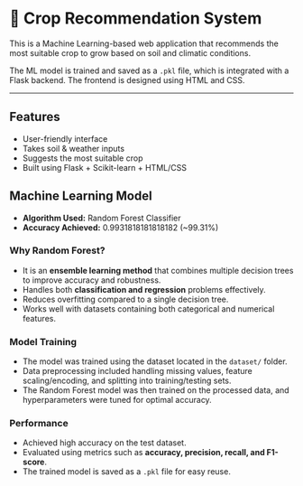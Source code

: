 # 🌱 Crop Recommendation System

This is a Machine Learning-based web application that recommends the most suitable crop to grow based on soil and climatic conditions.  

The ML model is trained and saved as a `.pkl` file, which is integrated with a Flask backend. The frontend is designed using HTML and CSS.

---

##  Features
- User-friendly interface 
- Takes soil & weather inputs  
- Suggests the most suitable crop   
- Built using Flask + Scikit-learn + HTML/CSS

##  Machine Learning Model
- **Algorithm Used:** Random Forest Classifier  
- **Accuracy Achieved:** 0.9931818181818182 (~99.31%)

### Why Random Forest?
- It is an **ensemble learning method** that combines multiple decision trees to improve accuracy and robustness.  
- Handles both **classification and regression** problems effectively.  
- Reduces overfitting compared to a single decision tree.  
- Works well with datasets containing both categorical and numerical features.  

### Model Training
- The model was trained using the dataset located in the `dataset/` folder.  
- Data preprocessing included handling missing values, feature scaling/encoding, and splitting into training/testing sets.  
- The Random Forest model was then trained on the processed data, and hyperparameters were tuned for optimal accuracy.  

### Performance
- Achieved high accuracy on the test dataset.  
- Evaluated using metrics such as **accuracy, precision, recall, and F1-score**.  
- The trained model is saved as a `.pkl` file for easy reuse.  
